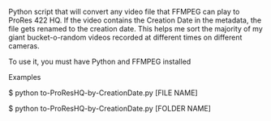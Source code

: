 Python script that will convert any video file that FFMPEG can play to ProRes 422 HQ. 
If the video contains the Creation Date in the metadata, the file gets renamed to the creation date. 
This helps me sort the majority of my giant bucket-o-random videos recorded at different times on different cameras.

To use it, you must have Python and FFMPEG installed

Examples

$ python to-ProResHQ-by-CreationDate.py [FILE NAME]

$ python to-ProResHQ-by-CreationDate.py [FOLDER NAME]
